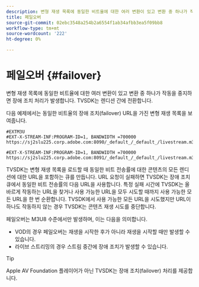 ```yaml
---
description: 변형 재생 목록에 동일한 비트율에 대한 여러 변환이 있고 변환 중 하나가 작동을 중지하면 장애 조치 처리가 발생합니다. TVSDK는 렌디션 간에 전환합니다.
title: 페일오버
source-git-commit: 02ebc3548a254b2a6554f1ab34afbb3ea5f09bb8
workflow-type: tm+mt
source-wordcount: '222'
ht-degree: 0%

---
```


# 페일오버 {#failover}

변형 재생 목록에 동일한 비트율에 대한 여러 변환이 있고 변환 중 하나가 작동을 중지하면 장애 조치 처리가 발생합니다. TVSDK는 렌디션 간에 전환합니다.

다음 예제에서는 동일한 비트율의 장애 조치(failover) URL을 가진 변형 재생 목록을 보여줍니다.

```
#EXTM3U
#EXT-X-STREAM-INF:PROGRAM-ID=1, BANDWIDTH =700000
https://sj2slu225.corp.adobe.com:8090/_default_/_default_/livestream.m3u8   

#EXT-X-STREAM-INF:PROGRAM-ID=1, BANDWIDTH =700000
https://sj2slu225.corp.adobe.com:8091/_default_/_default_/livestream.m3u8
```

TVSDK는 변형 재생 목록을 로드할 때 동일한 비트 전송률에 대한 콘텐츠의 모든 렌디션에 대한 URL을 포함하는 큐를 만듭니다. URL 요청이 실패하면 TVSDK는 장애 조치 큐에서 동일한 비트 전송률의 다음 URL을 사용합니다. 특정 실패 시간에 TVSDK는 올바르게 작동하는 URL을 찾거나 사용 가능한 URL을 모두 시도할 때까지 사용 가능한 모든 URL을 한 번 순환합니다. TVSDK에서 사용 가능한 모든 URL을 시도했지만 URL이 하나도 작동하지 않는 경우 TVSDK는 콘텐츠 재생 시도를 중단합니다.

페일오버는 M3U8 수준에서만 발생하며, 이는 다음을 의미합니다.

* VOD의 경우 페일오버는 재생을 시작한 후가 아니라 재생을 시작할 때만 발생할 수 있습니다.
* 라이브 스트리밍의 경우 스트림 중간에 장애 조치가 발생할 수 있습니다.

>[!TIP]
>
>Apple AV Foundation 플레이어가 아닌 TVSDK는 장애 조치(failover) 처리를 제공합니다.
